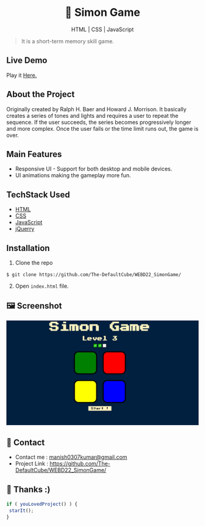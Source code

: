 <h1 align="center">
🤖 Simon Game
</h1>
<p align="center">
HTML | CSS | JavaScript
</p>

> It is a short-term memory skill game.

## Live Demo
Play it [Here.](https://simon-game-jj12.onrender.com)

## About the Project
Originally created by Ralph H. Baer and Howard J. Morrison. It basically creates a series of tones and lights and requires a user to repeat the sequence. If the user succeeds, the series becomes progressively longer and more complex. Once the user fails or the time limit runs out, the game is over. 

## Main Features
* Responsive UI - Support for both desktop and mobile devices. 
* UI animations making the gameplay more fun. 

## TechStack Used
* [HTML](https://www.w3schools.com/html/)
* [CSS](https://www.w3schools.com/css/)
* [JavaScript](https://developer.mozilla.org/en-US/docs/Learn/Getting_started_with_the_web/JavaScript_basics)
* [jQuerry](https://jquery.com/)

## Installation

1. Clone the repo
 ```terminal
 $ git clone https://github.com/The-DefaultCube/WEBD22_SimonGame/
 ```
2. Open `index.html` file.

## 🖼️ Screenshot
<img src="screenshots/game.jpg" />

## 📩 Contact
- Contact me : manish0307kumar@gmail.com
- Project Link : https://github.com/The-DefaultCube/WEBD22_SimonGame/


## 🙏 Thanks :)
```js
if ( youLovedProject() ) {
 starIt();
}
```
